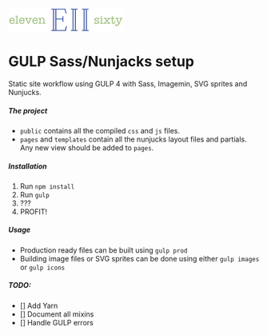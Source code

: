 ![logo](https://github.com/mariojankovic/e2/blob/master/assets/images/e2.png?raw=true)


# GULP Sass/Nunjacks setup
Static site workflow using GULP 4 with Sass, Imagemin, SVG sprites and Nunjucks.

##### The project
- `public` contains all the compiled `css` and `js` files.
- `pages` and `templates` contain all the nunjucks layout files and partials. Any new view should be added to `pages`.

##### Installation
1. Run `npm install`
2. Run `gulp`
3. ???
4. PROFIT!

##### Usage
- Production ready files can be built using `gulp prod`
- Building image files or SVG sprites can be done using either `gulp images` or `gulp icons`

##### TODO:
- [] Add Yarn
- [] Document all mixins
- [] Handle GULP errors
